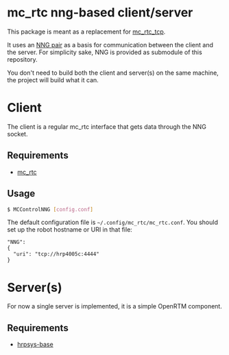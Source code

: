mc\_rtc nng-based client/server
==

This package is meant as a replacement for [mc\_rtc\_tcp](https://gite.lirmm.fr/multi-contact/mc_rtc_tcp).

It uses an [NNG pair](https://nanomsg.org/gettingstarted/nng/pair.html) as a basis for communication between the client and the server. For simplicity sake, NNG is provided as submodule of this repository.

You don't need to build both the client and server(s) on the same machine, the project will build what it can.

Client
==

The client is a regular mc\_rtc interface that gets data through the NNG socket.

Requirements
--

- [mc\_rtc](https://gite.lirmm.fr/multi-contact/mc_rtc)

Usage
--

```bash
$ MCControlNNG [config.conf]
```

The default configuration file is ``~/.config/mc_rtc/mc_rtc.conf``. You should
set up the robot hostname or URI in that file:

```
"NNG":
{
  "uri": "tcp://hrp4005c:4444"
}
```

Server(s)
==

For now a single server is implemented, it is a simple OpenRTM component.

Requirements
--

- [hrpsys-base](https://github.com/fkanehiro/hrpsys-base)
